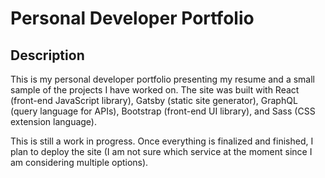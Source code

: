 # Personal Developer Portfolio

## Description

This is my personal developer portfolio presenting my resume and a small sample of the projects I have worked on. The site was built with React (front-end JavaScript library), Gatsby (static site generator), GraphQL (query language for APIs), Bootstrap (front-end UI library), and Sass (CSS extension language). 

This is still a work in progress. Once everything is finalized and finished, I plan to deploy the site (I am not sure which service at the moment since I am considering multiple options).